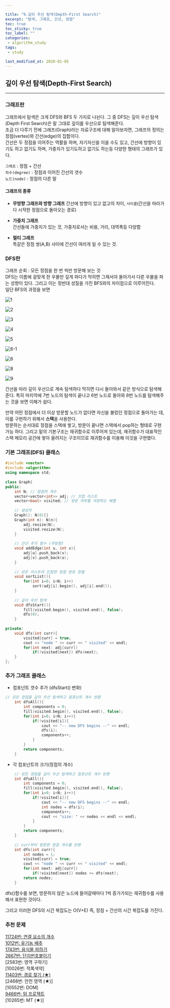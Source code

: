 ```yaml
---

title: "9.깊이 우선 탐색(Depth-First Search)"  
excerpt: "탐색, 그래프, 간선, 정점"  
toc: true  
toc_sticky: true  
toc_label: ""  
categories:  
 - algorithm_study  
tags:  
 - study

last_modified_at: 2020-01-05
---
```


## 깊이 우선 탐색(Depth-First Search)

- - -

### 그래프란

그래프에서 탐색은 크게 DFS와 BFS 두 가지로 나뉜다. 그 중 DFS는 깊이 우선 탐색(Depth First Search)은 말 그대로 깊이를 우선으로 탐색해준다.  
조금 더 다루기 전에 그래프(Graph)라는 자료구조에 대해 알아보자면, 그래프의 정의는 정점(vertex)와 간선(edge)의 집합이다.  
간선은 두 정점을 이어주는 역활을 하며, 자기자신을 이을 수도 있고, 간선에 방향이 있기도 하고 없기도 하며, 가중치가 있기도하고 없기도 하는등 다양한 형태의 그래프가 있다.  

`그래프` : 정점 + 간선  
`차수(degree)` : 정점과 이어진 간선의 갯수  
`노드(node)` : 정점의 다른 말

#### 그래프의 종류  

- **무방향 그래프와 방향 그래프**
간선에 방향이 있고 없고의 차이, `사이클`(간선을 따라가다 시작한 정점으로 돌아오는 경로)

- **가중치 그래프**  
간선들에 가중치가 있는 것, 가중치로서는 비용, 거리, 대역폭등 다양함  

- **멀티 그래프**  
똑같은 정점 쌍(A,B) 사이에 간선이 여러개 일 수 있는 것.

### DFS란

그래프 순회 : 모든 정점을 한 번 씩만 방문해 보는 것  
DFS는 이름에 걸맞게 한 우물만 깊게 파다가 막히면 그제서야 돌아가서 다른 우물을 파는 성향이 있다. 그리고 이는 정반대 성질을 가진 BFS와의 차이점으로 이루어진다.  
일단 BFS의 과정을 보면  

![1](https://user-images.githubusercontent.com/42687768/71779663-6ec62e80-2ffb-11ea-87ba-78512cb5a915.JPG)

![2](https://user-images.githubusercontent.com/42687768/71779666-71c11f00-2ffb-11ea-80aa-e41371bb449f.JPG)

![3](https://user-images.githubusercontent.com/42687768/71779667-71c11f00-2ffb-11ea-9b91-a794231776d5.JPG)

![4](https://user-images.githubusercontent.com/42687768/71779668-71c11f00-2ffb-11ea-9e99-50354f298273.JPG)

![5](https://user-images.githubusercontent.com/42687768/71779669-7259b580-2ffb-11ea-9db4-b18ae5319709.JPG)

![6-1](https://user-images.githubusercontent.com/42687768/71779671-72f24c00-2ffb-11ea-9970-68962fcb961d.JPG)

![6](https://user-images.githubusercontent.com/42687768/71779670-7259b580-2ffb-11ea-99fa-23e1123e796f.JPG)

![8](https://user-images.githubusercontent.com/42687768/71779672-72f24c00-2ffb-11ea-82a6-98d3e77e964f.JPG)

![9](https://user-images.githubusercontent.com/42687768/71779665-71c11f00-2ffb-11ea-9c26-5bfa95a1b4ee.JPG)

간선을 따라 깊이 우선으로 계속 탐색하다 막히면 다시 돌아와서 같은 방식으로 탐색해준다. 특히 마지막에 7번 노드의 탐색이 끝나고 6번 노드로 돌아와 8번 노드를 탐색해주는 것을 보면 이해가 쉽다.  

만약 어떤 정점에서 더 이상 방문할 노드가 없다면 자신을 불렀던 정점으로 돌아가는 데, 이를 구현하기 위해서 **스택**을 사용한다.  
방문하는 순서대로 정점을 스택에 쌓고, 방문이 끝나면 스택에서 pop하는 형태로 구현가능 하다. 그리고 밑의 기본구조는 재귀함수로 이루어져 있는데, 재귀함수가 대표적인 스택 메모리 공간에 쌓아 올려지는 구조이므로 재귀함수를 이용해 이것을 구현했다.  

### 기본 그래프(DFS) 클래스  

```cpp
#include <vector>
#include <algorithm>
using namespace std;
 
class Graph{
public:
    int N; // 정점의 개수
    vector<vector<int>> adj; // 인접 리스트
    vector<bool> visited; // 방문 여부를 저장하는 배열
 
    // 생성자
    Graph(): N(0){}
    Graph(int n): N(n){ 
        adj.resize(N);
        visited.resize(N);
    }
 
    // 간선 추가 함수 (무방향)
    void addEdge(int u, int v){
        adj[u].push_back(v);
        adj[v].push_back(u);
    }
 
    // 모든 리스트의 인접한 정점 번호 정렬
    void sortList(){
        for(int i=0; i<N; i++)
            sort(adj[i].begin(), adj[i].end());
    }
 
    // 깊이 우선 탐색
    void dfsStart(){
        fill(visited.begin(), visited.end(), false);
        dfs(0);
    }
 
private:
    void dfs(int curr){
        visited[curr] = true;
        cout << "node " << curr << " visited" << endl;
        for(int next: adj[curr])
            if(!visited[next]) dfs(next);
    }
};
```

### 추가 그래프 클래스

- 컴포넌트 갯수 추가 (dfsStart() 변화)

```cpp
// 모든 정점을 깊이 우선 탐색하고 컴포넌트 개수 반환
    int dfsAll(){
        int components = 0;
        fill(visited.begin(), visited.end(), false);
        for(int i=0; i<N; i++){
            if(!visited[i]){
                cout << "-- new DFS begins --" << endl;
                dfs(i);
                components++;
            }
        }
        return components;
    }

```

- 각 컴포넌트의 크기(정점의 개수)  

```cpp
    // 모든 정점을 깊이 우선 탐색하고 컴포넌트 개수 반환
    int dfsAll(){
        int components = 0;
        fill(visited.begin(), visited.end(), false);
        for(int i=0; i<N; i++){
            if(!visited[i]){
                cout << "-- new DFS begins --" << endl;
                int nodes = dfs(i);
                components++;
                cout << "size: " << nodes << endl << endl;
            }
        }
        return components;
    }
 
    // curr부터 방문한 정점 개수를 반환
    int dfs(int curr){
        int nodes = 1;
        visited[curr] = true;
        cout << "node " << curr << " visited" << endl;
        for(int next: adj[curr])
            if(!visited[next]) nodes += dfs(next);
        return nodes;
    }
```

dfs()함수를 보면, 방문하지 않은 노드에 들어갈때마다 1씩 증가가되는 재귀함수를 사용해서 표현한 것이다.  

그리고 이러한 DFS의 시간 복잡도는 O(V+E) 즉, 정점 + 간선의 시간 복잡도를 가진다.  

### 추천 문제

[11724번: 연결 요소의 개수](https://sekyushin.github.io/algorithm_solving/BOJ-11724/)  
[1012번: 유기농 배추](https://sekyushin.github.io/algorithm_solving/BOJ-1012/)  
[1743번: 음식물 피하기](https://sekyushin.github.io/algorithm_solving/BOJ-1743/)  
[2667번: 단지번호붙이기](https://sekyushin.github.io/algorithm_solving/BOJ-2667/)  
[2583번: 영역 구하기]  
[10026번: 적록색약]  
[11403번: 경로 찾기 (★)](https://sekyushin.github.io/algorithm_solving/BOJ-11403/)  
[2468번: 안전 영역 (★)]  
[10552번: DOM]  
[9466번: 텀 프로젝트](https://sekyushin.github.io/algorithm_solving/BOJ-9466/)  
[10265번: MT (★)]  
